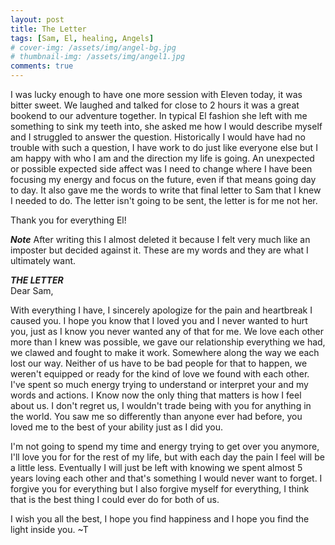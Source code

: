 ```yaml
---
layout: post
title: The Letter
tags: [Sam, El, healing, Angels]
# cover-img: /assets/img/angel-bg.jpg
# thumbnail-img: /assets/img/angel1.jpg
comments: true
---
```

I was lucky enough to have one more session with Eleven today, it was bitter sweet. We laughed and talked for close to 2 hours it was a great bookend to our adventure together. In typical El fashion she left with me something to sink my teeth into, she asked me how I would describe myself and I struggled to answer the question. Historically I would have had no trouble with such a question, I have work to do just like everyone else but I am happy with who I am and the direction my life is going. An unexpected or possible expected side affect was I need to change where I have been focusing my energy and focus on the future, even if that means going day to day. It also gave me the words to write that final letter to Sam that I knew I needed to do. The letter isn't going to be sent, the letter is for me not her.  

Thank you for everything El!

***Note***
After writing this I almost deleted it because I felt very much like an imposter but decided against it. These are my words and they are what I ultimately want.

***THE LETTER***  
Dear Sam,  

With everything I have, I sincerely apologize for the pain and heartbreak I caused you. I hope you know that I loved you and I never wanted to hurt you, just as I know you never wanted any of that for me. We love each other more than I knew was possible, we gave our relationship everything we had, we clawed and fought to make it work. Somewhere along the way we each lost our way. Neither of us have to be bad people for that to happen, we weren't equipped or ready for the kind of love we found with each other. I've spent so much energy trying to understand or interpret your and my words and actions. I Know now the only thing that matters is how I feel about us. I don't regret us, I wouldn't trade being with you for anything in the world. You saw me so differently than anyone ever had before, you loved me to the best of your ability just as I did you.  
  
I'm not going to spend my time and energy trying to get over you anymore, I'll love you for for the rest of my life, but with each day the pain I feel will be a little less. Eventually I will just be left with knowing we spent almost 5 years loving each other and that's something I would never want to forget. I forgive you for everything but I also forgive myself for everything, I think that is the best thing I could ever do for both of us.  

I wish you all the best, I hope you find happiness and I hope you find the light inside you.
~T